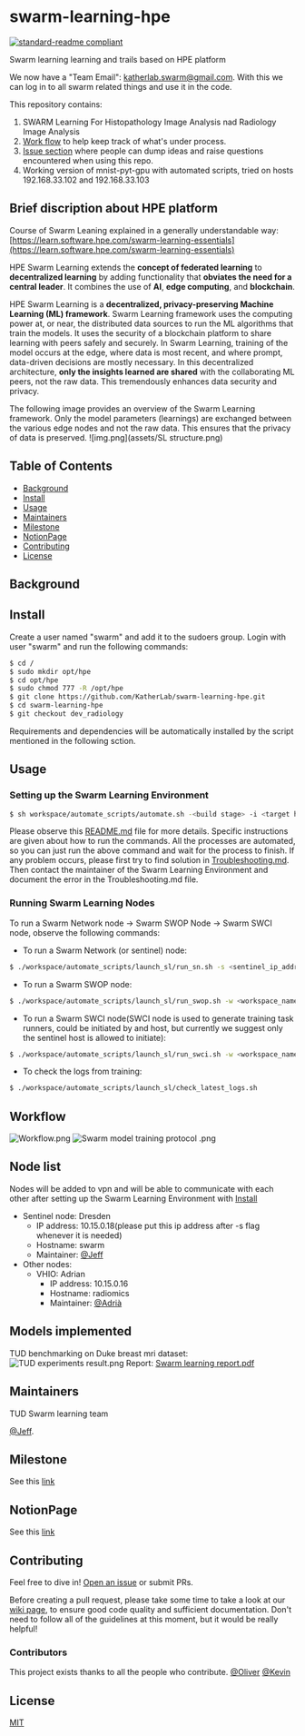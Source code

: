 # swarm-learning-hpe

[![standard-readme compliant](https://img.shields.io/badge/readme%20style-standard-brightgreen.svg?style=flat-square)](https://github.com/RichardLitt/standard-readme)

Swarm learning learning and trails based on HPE platform

We now have a "Team Email": katherlab.swarm@gmail.com. With this we can log in to all swarm related things and use it in the code.

This repository contains:

1. SWARM Learning For Histopathology Image Analysis nad Radiology Image Analysis
2. [Work flow](https://github.com/users/Ultimate-Storm/projects/4) to help keep track of what's under process.
3. [Issue section](https://github.com/Ultimate-Storm/swarm-learning-hpe/issues) where people can dump ideas and raise
   questions encountered when using this repo.
4. Working version of mnist-pyt-gpu with automated scripts, tried on hosts 192.168.33.102 and 192.168.33.103

## Brief discription about HPE platform

Course of Swarm Leaning explained in a generally understandable
way: [https://learn.software.hpe.com/swarm-learning-essentials](https://learn.software.hpe.com/swarm-learning-essentials)

HPE Swarm Learning extends the **concept of federated learning** to **decentralized learning** by adding functionality
that **obviates the need for a central leader**. It combines the use of **AI**, **edge computing**, and **blockchain**.

HPE Swarm Learning is a **decentralized, privacy-preserving Machine Learning (ML) framework**. Swarm Learning framework
uses the computing power at, or near, the distributed data sources to run the ML algorithms that train the models. It
uses the security of a blockchain platform to share learning with peers safely and securely. In Swarm Learning, training
of the model occurs at the edge, where data is most recent, and where prompt, data-driven decisions are mostly
necessary. In this decentralized architecture, **only the insights learned are shared** with the collaborating ML peers,
not the raw data. This tremendously enhances data security and privacy.

The following image provides an overview of the Swarm Learning framework. Only the model parameters (learnings) are
exchanged between the various edge nodes and not the raw data. This ensures that the privacy of data is preserved.
![img.png](assets/SL structure.png)

## Table of Contents

- [Background](#background)
- [Install](#install)
- [Usage](#usage)
- [Maintainers](#maintainers)
- [Milestone](#milestone)
- [NotionPage](#notionpage)
- [Contributing](#contributing)
- [License](#license)

## Background

## Install
Create a user named "swarm" and add it to the sudoers group.
Login with user "swarm" and run the following commands:

```sh
$ cd /
$ sudo mkdir opt/hpe
$ cd opt/hpe
$ sudo chmod 777 -R /opt/hpe
$ git clone https://github.com/KatherLab/swarm-learning-hpe.git
$ cd swarm-learning-hpe
$ git checkout dev_radiology
```
Requirements and dependencies will be automatically installed by the script mentioned in the following sction.

## Usage
### Setting up the Swarm Learning Environment
```sh
$ sh workspace/automate_scripts/automate.sh -<build stage> -i <target host ip to share cert> -s <sentinel host ip> -w <workspace> -n <num_peers> -e <num_epochs>"
```
Please observe this [README.md](workspace%2Fautomate_scripts%2FREADME.md) file for more details. Specific instructions are given about how to run the commands.
All the processes are automated, so you can just run the above command and wait for the process to finish.
If any problem occurs, please first try to find solution in [Troubleshooting.md](Troubleshooting.md). Then contact the maintainer of the Swarm Learning Environment and document the error in the Troubleshooting.md file.
### Running Swarm Learning Nodes
To run a Swarm Network node -> Swarm SWOP Node -> Swarm SWCI node, observe the following commands:
- To run a Swarm Network (or sentinel) node:
```sh
$ ./workspace/automate_scripts/launch_sl/run_sn.sh -s <sentinel_ip_address> -d <host_index>
```

- To run a Swarm SWOP node:
```sh
$ ./workspace/automate_scripts/launch_sl/run_swop.sh -w <workspace_name> -s <sentinel_ip_address>  -d <host_index>
```

- To run a Swarm SWCI node(SWCI node is used to generate training task runners, could be initiated by and host, but currently we suggest only the sentinel host is allowed to initiate):
```sh
$ ./workspace/automate_scripts/launch_sl/run_swci.sh -w <workspace_name> -s <sentinel_ip_address>  -d <host_index>
```

- To check the logs from training:
```sh
$ ./workspace/automate_scripts/launch_sl/check_latest_logs.sh
```


## Workflow
![Workflow.png](assets%2FWorkflow.png)
![Swarm model training protocol .png](assets%2FSwarm%20model%20training%20protocol%20.png)

## Node list
Nodes will be added to vpn and will be able to communicate with each other after setting up the Swarm Learning Environment with [Install](#install)
- Sentinel node: Dresden
  - IP address: 10.15.0.18(please put this ip address after -s flag whenever it is needed)
  - Hostname: swarm
  - Maintainer: [@Jeff](https://github.com/Ultimate-Storm)
- Other nodes: 
  - VHIO: Adrian
    - IP address: 10.15.0.16
    - Hostname: radiomics
    - Maintainer: [@Adrià](adriamarcos@vhio.net)

## Models implemented

TUD benchmarking on Duke breast mri dataset:![TUD experiments result.png](assets%2FTUD%20experiments%20result.png)
Report: [Swarm learning report.pdf](assets%2FSwarm%20learning%20report.pdf)

## Maintainers

TUD Swarm learning team

[@Jeff](https://github.com/Ultimate-Storm).


## Milestone

See this [link](https://github.com/Ultimate-Storm/swarm-learning-hpe/milestones)

## NotionPage

See this [link](https://www.notion.so/SWARM-Learning-87a7b920c88e445d81420573afb0e8ab)

## Contributing

Feel free to dive in! [Open an issue](https://github.com/Ultimate-Storm/swarm-learning-hpe/issues) or submit PRs.

Before creating a pull request, please take some time to take a look at
our [wiki page](https://github.com/Ultimate-Storm/swarm-learning-hpe/wiki), to ensure good code quality and sufficient
documentation. Don't need to follow all of the guidelines at this moment, but it would be really helpful!

### Contributors

This project exists thanks to all the people who contribute.
[@Oliver]()
[@Kevin]()


## License

[MIT](LICENSE)
